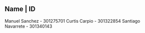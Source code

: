 Name           | ID
----------------------------
Manuel Sanchez - 301275701
Curtis Carpio - 301322854
Santiago Navarrete - 301340143
